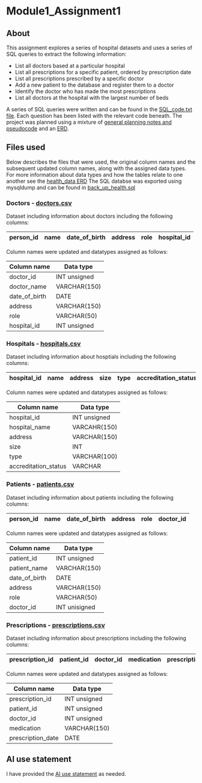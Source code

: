# Module1_Assignment1
## About
This assignment explores a series of hospital datasets and uses a series of SQL queries to extract the following information:
- List all doctors based at a particular hospital
- List all prescriptions for a specific patient, ordered by prescription date
- List all prescriptions prescribed by a specific doctor
- Add a new patient to the database and register them to a doctor
- Identify the doctor who has made the most prescriptions
- List all doctors at the hospital with the largest number of beds

A series of SQL queries were written and can be found in the [SQL_code.txt file](https://github.com/JDenning90/Module1_Assignment1/blob/main/SQL_code.txt). Each question has been listed with the relevant code beneath.
The project was planned using a mixture of [general planning notes and pseudocode](https://github.com/JDenning90/Module1_Assignment1/blob/main/Module%201%20Assignment%201%20Plan.docx) and an [ERD](https://github.com/JDenning90/Module1_Assignment1/blob/main/Health_Data_ERD.pdf).
  

## Files used

Below describes the files that were used, the original column names and the subsequent updated column names, along with the assigned data types. For more information about data types and how the tables relate to one another see the [health_data ERD](https://github.com/JDenning90/Module1_Assignment1/blob/main/Health_Data_ERD.pdf)
The SQL databse was exported using mysqldump and can be found in [back_up_health.sql](https://github.com/JDenning90/Module1_Assignment1/blob/main/back_up_health.sql)

### Doctors - [doctors.csv](https://github.com/JDenning90/Module1_Assignment1/commit/bd348ff84e595ddebaa088317fc8ef1a588acb5a#diff-c5e853d4baa710946488b0d3539e55d2c2170319e246aaf96902e423c754cf3e)

Dataset including information about doctors including the following columns:

| person_id | name | date_of_birth | address | role | hospital_id |
|-----------|------|---------------|---------|------|-------------|

Column names were updated and datatypes assigned as follows:

 | Column name    | Data type   |
 |---------------|--------------|
 | doctor_id     | INT unsigned | 
 | doctor_name   | VARCHAR(150) |
 | date_of_birth | DATE         |
 | address       | VARCHAR(150) |
 | role          | VARCHAR(50)  |
 | hospital_id   | INT unsigned |




### Hospitals - [hospitals.csv](https://github.com/JDenning90/Module1_Assignment1/commit/bd348ff84e595ddebaa088317fc8ef1a588acb5a#diff-7778477a7469188581aba3759a6b9e2ff81f946f028ae0ac84feef7c6545f96c)

Dataset including information about hosptials including the following columns:

| hospital_id | name | address | size | type | accreditation_status |
|-------------|------|---------|------|------|----------------------|


Column names were updated and datatypes assigned as follows:

 | Column name            | Data type    |
 |------------------------|--------------|
 | hospital_id            | INT unsigned |
 | hospital_name          | VARCAHR(150) |
 | address                | VARCHAR(150) |
 | size                   | INT          |
 | type                   | VARCHAR(100) |
 | accreditation_status   | VARCHAR      |




### Patients - [patients.csv](https://github.com/JDenning90/Module1_Assignment1/commit/bd348ff84e595ddebaa088317fc8ef1a588acb5a#diff-3134ff4e3946581f41f086b23486bf40e716eb0b8b4ad0dabeddbfa4a93575e6)

Dataset including information about patients including the following columns:

| person_id | name | date_of_birth | address | role | doctor_id   |
|-----------|------|---------------|---------|------|-------------|

Column names were updated and datatypes assigned as follows:


 | Column name   | Data type    |
 |---------------|--------------|
 | patient_id    | INT unsigned | 
 | patient_name  | VARCHAR(150) |
 | date_of_birth | DATE         |
 | address       | VARCHAR(150) |
 | role          | VARCHAR(50)  |
 | doctor_id     | INT unisigned|




### Prescriptions - [prescriptions.csv](https://github.com/JDenning90/Module1_Assignment1/commit/bd348ff84e595ddebaa088317fc8ef1a588acb5a#diff-e4f25c5d55420fbcc52ecb89777a14024990ce6f2f810043fb6d229eaa302d8e)

Dataset including information about prescriptions including the following columns:

| prescription_id| patient_id |doctor_id | medication | prescription_date |
|----------------|------------|----------|------------|-------------------|

Column names were updated and datatypes assigned as follows:

 | Column name      | Data type    |
 |------------------|--------------|
 | prescription_id  | INT unsigned |
 | patient_id       | INT unsigned |
 | doctor_id        | INT unsigned |
 | medication       | VARCHAR(150) |
 | prescription_date| DATE         |


## AI use statement
I have provided the [AI use statement](https://github.com/JDenning90/Module1_Assignment1/blob/main/AI_Statement.txt) as needed.

